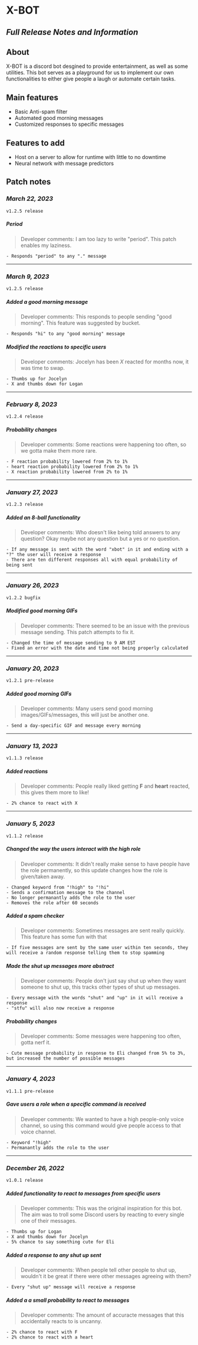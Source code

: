 # X-BOT
## _Full Release Notes and Information_

## About
X-BOT is a discord bot desgined to provide entertainment, as well as some utilities. This bot serves as a playground for us to implement our own functionalities to either give people a laugh or automate certain tasks.

## Main features
- Basic Anti-spam filter
- Automated good morning messages
- Customized responses to specific messages

## Features to add
- Host on a server to allow for runtime with little to no downtime
- Neural network with message predictors

## Patch notes

### *March 22, 2023*
`v1.2.5 release`
##### Period

> Developer comments: I am too lazy to write "period". This patch enables my laziness.

    - Responds "period" to any "." message
---
### *March 9, 2023*
`v1.2.5 release`
##### Added a good morning message

> Developer comments: This responds to people sending "good morning". This feature was suggested by bucket.

    - Responds "hi" to any "good morning" message
    
##### Modified the reactions to specific users

> Developer comments: Jocelyn has been *X* reacted for months now, it was time to swap.

    - Thumbs up for Jocelyn
    - X and thumbs down for Logan
    
---
### *February 8, 2023*
`v1.2.4 release`
##### Probability changes

> Developer comments: Some reactions were happening too often, so we gotta make them more rare.

    - F reaction probability lowered from 2% to 1%
    - heart reaction probability lowered from 2% to 1%
    - X reaction probability lowered from 2% to 1%
    
---
### *January 27, 2023*
`v1.2.3 release`
##### Added an 8-ball functionality

> Developer comments: Who doesn't like being told answers to any question? 
Okay maybe not any question but a yes or no question.

    - If any message is sent with the word "xbot" in it and ending with a "?" the user will receive a response
    - There are ten different responses all with equal probability of being sent

---
### *January 26, 2023*
`v1.2.2 bugfix`
##### Modified good morning GIFs

> Developer comments: There seemed to be an issue with the previous message sending. This patch attempts to fix it.

    - Changed the time of message sending to 9 AM EST
    - Fixed an error with the date and time not being properly calculated
    
---
### *January 20, 2023*
`v1.2.1 pre-release`
##### Added good morning GIFs

> Developer comments: Many users send good morning images/GIFs/messages, this will just be another one.

    - Send a day-specific GIF and message every morning

---
### *January 13, 2023*
`v1.1.3 release`
##### Added reactions

> Developer comments: People really liked getting **F** and **heart** reacted, this gives them more to like!

    - 2% chance to react with X

---
### *January 5, 2023*
`v1.1.2 release`
##### Changed the way the users interact with the *high* role

> Developer comments: It didn't really make sense to have people have the role permanently, so this update changes how the role is given/taken away.

    - Changed keyword from "!high" to "!hi"
    - Sends a confirmation message to the channel
    - No longer permanantly adds the role to the user
    - Removes the role after 60 seconds
    
##### Added a spam checker

> Developer comments: Sometimes messages are sent really quickly. This feature has some fun with that

    - If five messages are sent by the same user within ten seconds, they will receive a random response telling them to stop spamming

##### Made the *shut up* messages more abstract

> Developer comments: People don't just say shut up when they want someone to shut up, this tracks other types of shut up messages.

    - Every message with the words "shut" and "up" in it will receive a response
    - "stfu" will also now receive a response
    
##### Probability changes

> Developer comments: Some messages were happening too often, gotta nerf it.

    - Cute message probability in response to Eli changed from 5% to 3%, but increased the number of possible messages

---
### *January 4, 2023*
`v1.1.1 pre-release`
##### Gave users a role when a specific command is received

> Developer comments: We wanted to have a high people-only voice channel, so using this command would give people access to that voice channel.

    - Keyword "!high"
    - Permanantly adds the role to the user
---
### *December 26, 2022*
`v1.0.1 release`

##### Added functionality to react to messages from specific users

> Developer comments: This was the original inspiration for this bot. The aim was to troll some Discord users by reacting to every single one of their messages.

    - Thumbs up for Logan
    - X and thumbs down for Jocelyn
    - 5% chance to say something cute for Eli

##### Added a response to any *shut up* sent

> Developer comments: When people tell other people to shut up, wouldn't it be great if there were other messages agreeing with them?

    - Every "shut up" message will receive a response
    
#####  Added a a small probability to react to messages

> Developer comments: The amount of accuracte messages that this accidentally reacts to is uncanny.

    - 2% chance to react with F
    - 2% chance to react with a heart

